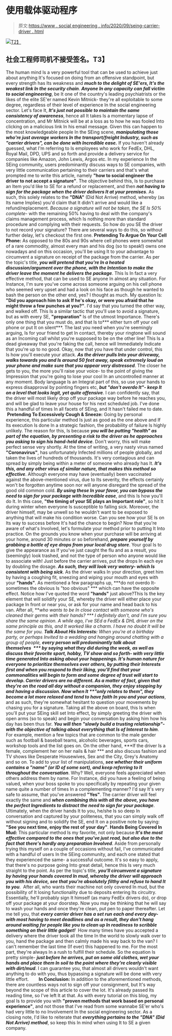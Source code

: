 # 使用载体驱动程序

> 原文:[https://www . social engineering . info/2020/09/seing-carrier-driver . html](https://www.socialengineering.info/2020/09/seing-carrier-driver.html)

[![](../Images/b1c1c224cecbeb0072947fe43332b182.png)T2】](https://1.bp.blogspot.com/-evsrtuROaQA/X1omTi9hPTI/AAAAAAAAk04/S28GNUqWmxMRnYViLFBpju5jrnLdtlzoACLcBGAsYHQ/s1600/Social%2BEngineer%2BCarrier%2BDriver.%2Bwww.socialengineers.net.jpg)

## **社会工程师司机不接受签名。T3】**

The human mind Is a very powerful tool that can be used to achieve just about anything It's focused on doing from an offensive standpoint, but every strength has Its weakness and ***much to the delight of SE'ers, It's the weakest link In the security chain***. ***Anyone In any capacity can fall victim to social engineering***, be It one of the country's leading psychiatrists or the likes of the elite SE'er named Kevin Mitnick- they're all exploitable to some degree, regardless of their level of experience In the social engineering sector. Let's face It, ***It's just not possible to maintain the same consistency of awareness***, hence all It takes Is a momentary lapse of concentration, and Mr Mitnick will be at a loss as to how he was fooled Into clicking on a malicious link In his email message.
  Given this can happen to the most knowledgeable people In the SEing scene, ***manipulating those who're just average workers In the transport/freight Industry, such as "carrier drivers", can be done with Incredible ease.*** If you haven't already guessed, what I'm referring to Is employees who work for FedEx, DHL, Royal Mail, DPD, UPS and so forth and provide a delivery service for companies like Amazon, John Lewis, Argos etc. In my experience In the SEing community, users predominantly discuss ways to SE companies, with very little communication pertaining to their carriers and that's what prompted me to write this article, namely **"how to social engineer the driver to not accept a signature"**.
  The objective behind this, Is to purchase an Item you'd like to SE for a refund or replacement, and then ***not having to sign for the package when the driver delivers It at your premises***. As such, this solely relates to the **"DNA"** (Did Not Arrive) method, whereby (as Its name Implies) you'd claim that It didn't arrive and would like a refund/replacement. *Because a signature will not be taken, the SE Is 50% complete*- with the remaining 50% having to deal with the company's claims management process, which Is nothing more than standard procedure and complying with their requests. So how do you SE the driver to not record your signature? There are several ways to do this, so without further delay, let's checkout the first one.
  **Pretending To Argue On Your Cell Phone:**
  As opposed to the 80s and 90s where cell phones were somewhat of a rare commodity, almost every man and his dog (so to speak!) owns one nowadays and on this occasion, you'll be using It to your advantage to circumvent a signature on receipt of the package from the carrier. As per the topic's title, ***you will pretend that you're In a heated discussion/argument over the phone, with the Intention to make the driver leave the moment he delivers the package***. This Is In fact a very effective method, that can be used to SE anyone In almost any situation. For Instance, I'm sure you've come across someone arguing on his cell phone who seemed very upset and had a look on his face as though he wanted to bash the person on the other end, yes? I thought as much. My question Is: **"Did you approach him to ask If he's okay, or were you afraid that he might throw a few punches at you?"**. I'd say that you turned the other way, and walked off.
  This Is a similar tactic that you'll use to avoid a signature, but as with every SE, **"preparation"** Is of the utmost Importance. There's only one thing that you must do, and that Is to*** either turn off your cell phone or put It on silent***. The last you need when you're seemingly arguing, Is for your friend to get In contact, thereby your ringtone will sound as an Incoming call whilst you're supposed to be on the other line! This Is a dead giveaway that you're faking the call, hence will Immediately Indicate that you're up to no good. Okay, now that you have that under control, this Is how you'll execute your attack.
***As the driver pulls Into your driveway, walks towards you and Is around 50 feet away, speak extremely loud on your phone and make sure that you appear very distressed***. The closer he gets to you, the more you'll raise your voice- to the point of giving the Impression that you're going to lose your cool In an uncontrolled manner at any moment. Body language Is an Integral part of this, so use your hands to express disapproval by pointing fingers etc, ***but "don't overdo It"- keep It on a level that looks legit, yet quite offensive***. I can confidently say, that the driver will most likely drop off your package way before he reaches you, and will be glad to leave your house for his next scheduled job. I've done this a handful of times In all facets of SEing, and It hasn't failed me to date.
   **Pretending To Excessively Cough & Sneeze:**
  Going by personal experience, this particular method Is just as good as the one above and If Its execution Is done In a strategic fashion, the probability of failure Is highly unlikely. The reason for this, Is because ***you will be putting "health" as part of the equation, by presenting a risk to the driver as he approaches you asking to sign his hand-held device***. Don't worry, this will make perfect sense very shortly. At the time of writing, a very nasty virus named **"Coronavirus"**, has unfortunately Infected millions of people globally, and taken the lives of hundreds of thousands. It's very contagious and can spread by simply being within a meter of someone who already has It. ***It's this, and any other virus of similar nature, that makes this method so effective***.
  Although everyone may have (eventually) been vaccinated against the above-mentioned virus, due to Its severity, the effects certainly won't be forgotten anytime soon nor will anyone disregard the spread of the good old common cold. ***By using these In your favor, you can bypass the need to sign for your package with Incredible ease***, and this Is how you'll do It. In this case, **"the timing of your SE plays an Important role"**, so hit It during winter when everyone Is susceptible to falling sick. Moreover, the driver himself, may be unwell so he wouldn't want to be exposed to anything that will make his condition worse. Can you see how your SE Is on Its way to success before It's had the chance to begin?
  Now that you're aware of what's Involved, let's formulate your method prior to putting It Into practice. On the grounds you know when your purchase will be arriving at your home, around 30 minutes or so beforehand, ***prepare yourself by grabbing a bottle of eye drops from your local drug store***. Your goal Is to give the appearance as If you've just caught the flu and as a result, you (seemingly) look trashed, and not the type of person who anyone would like to associate with! Just before the carrier arrives, put the drops In each eye by doubling the dosage. ***As such, they will look very watery- which Is consistent with being sick***.
  As the driver walks In your direction, greet him by having a coughing fit, sneezing and wiping your mouth and eyes with your **"hands"**. As mentioned a few paragraphs up, ***do not overdo It- sometimes the obvious Is "too obvious" *** which can have the opposite effect. Notice how I've quoted the word **"hands"** just above?This Is the key element that will solidify your SE, whereby the driver will either place your package In front or near you, or ask for your name and head back to his van. After all, ***who wants to be In close contact with someone who's cleaned their germs with their hands? *** I definitely don't, and I'm sure you share the same opinion. A while ago, I've SEd a FedEx & DHL driver on the same principle as this, and It worked like a charm. I have no doubt It will be the same for you.
  **Talk About His Interests:**
  When you're at a birthday party, or perhaps Invited to a wedding and hanging around chatting with a group of people, ***every person will predominantly talk about themselves  *** by saying what they did during the week, as well as discuss their favorite sport, hobby, TV show and so forth- with very little time generated Into asking about your happenings. It's human nature for everyone to prioritize themselves over others, by putting their Interests first and when you respond to their liking, ***you'll find that your commonalities will begin to form and some degree of trust will start to develop***. Carrier drivers are no different. As a matter of fact, given that they're on the road all day without a companion, they enjoy stopping by and having a discussion. Now when It **"only relates to them"*, they become a lot more relaxed and tend to have faith In you and your actions***, and as such, they're somewhat hesitant to question your movements by chasing you for a signature.
  Taking all the above on board, this Is when you'll put your SEing skill set Into effect, by simply greeting the driver with open arms (so to speak) and begin your conversation by asking him how his day has been thus far. ***You will then "slowly build a trusting relationship"- with the objective of talking about everything that Is of Interest to him***. For example, mention a few topics that are common to the male gender such as football & baseball teams, alcoholic beverages, sports cars, workshop tools and the list goes on. On the other hand, ***If the driver Is a female, complement her on her nails & hair *** and also discuss fashion and TV shows like Desperate Housewives, Sex and the City, Grey's Anatomy and so on.
  To add to your list of manipulations, ***see whether their uniform contains a "name" (or ID of some sort), and keep referring to It throughout the conversation***. Why? Well, everyone feels appreciated when others address them by name. For Instance, did you have a feeling of being valued, when your boss spoke to you specifically by repeating your given name quite a number of times In a complementing manner? I'd say It's very safe to assume, that you've answered **"Yes"**. The carrier driver will feel exactly the same and ***when combining this with all the above, you have the perfect Ingredients to distract the need to sign for your package***. Ultimately, when the driver hands It to you, he/she Is so deep In conversation and captured by your politeness, that you can simply walk off without signing and to solidify the SE, end It on a positive note by saying: **"See you next time, enjoy the rest of your day"**.
  **Hands Being Covered In Mud:**
  This particular method Is my favorite, not only because ***It's the most effective compared to the ones that you've just read, but also due to the fact that*** ***there's hardly any preparation Involved***. Aside from personally trying this myself on a couple of occasions without fail, I've communicated with a handful of users In the SEing community, and each one stated that they experienced the same- a successful outcome. It's so easy to apply, that there's no purpose going Into great detail, hence this Is very much straight to the point. As per the topic's title, ***you'll circumvent a signature by having your hands covered In mud, whereby the driver will approach you with his device, see that you're absolutely filthy and refuse to hand It to you***. 
  After all, who wants their machine not only covered In mud, but the possibility of It losing functionality due to deposits entering Its circuitry. Essentially, he'll probably sign It himself (as many FedEx drivers do), or drop off your package at your doorstep. Now you may be thinking that he will say to wash your hands and once they're clean, put pen to paper thereafter. Let me tell you, that ***every carrier driver has a set run each and every day- with most having to meet deadlines*** ***and as a result, they don't hang around waiting for people like you to clean up In readiness to scribble something on their little gadget!*** 
  How many times have you accepted a delivery where the driver took all the time In the world to slowly walk over to you, hand the package and then calmly made his way back to the van? I can't remember the last time (If ever) this happened to me. For the most part, they're always In a rush to fulfill their schedule. So the equation Is pretty simple- ***just before he arrives, put on some old clothes, wet your hands and place them In soil to the point where they're clearly visible with dirt/mud***. I can guarantee you, that almost all drivers wouldn't want anything to do with you, thus bypassing a signature will be done with very little effort.       
  **In Conclusion:**
  In addition to the aforementioned methods, there are countless ways not to sign off your consignment, but It's way beyond the scope of this article to cover the lot. It's already passed Its reading time, so I've left It at that. As with every tutorial on this blog, my goal Is to provide you with **"proven methods that work based on personal experience"**, and not those that I've read from some wannabe SE'er who's had very little to no Involvement In the social engineering sector. As a closing note, I'd like to reiterate that ***everything pertains to the "DNA" (Did Not Arrive) method***, so keep this In mind when using It to SE a given company.